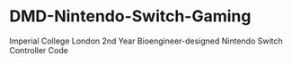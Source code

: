 # DMD-Nintendo-Switch-Gaming
Imperial College London 2nd Year Bioengineer-designed Nintendo Switch Controller Code

